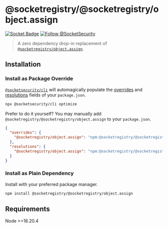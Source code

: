 # @socketregistry/@socketregistry/object.assign

[![Socket Badge](https://socket.dev/api/badge/npm/package/@socketregistry/@socketregistry/object.assign)](https://socket.dev/npm/package/@socketregistry/@socketregistry/object.assign)
[![Follow @SocketSecurity](https://img.shields.io/twitter/follow/SocketSecurity?style=social)](https://twitter.com/SocketSecurity)

> A zero dependency drop-in replacement of
> [`@socketregistry/object.assign`](https://www.npmjs.com/package/@socketregistry/object.assign).

## Installation

### Install as Package Override

[`@socketsecurity/cli`](https://www.npmjs.com/package/@socketsecurity/cli) will
automagically populate the
[overrides](https://docs.npmjs.com/cli/v9/configuring-npm/package-json#overrides)
and [resolutions](https://yarnpkg.com/configuration/manifest#resolutions) fields
of your `package.json`.

```sh
npx @socketsecurity/cli optimize
```

Prefer to do it yourself? You may manually add
`@socketregistry/@socketregistry/object.assign` to your `package.json`.

```json
{
  "overrides": {
    "@socketregistry/object.assign": "npm:@socketregistry/@socketregistry/object.assign@^1"
  },
  "resolutions": {
    "@socketregistry/object.assign": "npm:@socketregistry/@socketregistry/object.assign@^1"
  }
}
```

### Install as Plain Dependency

Install with your preferred package manager.

```sh
npm install @socketregistry/@socketregistry/object.assign
```

## Requirements

Node &gt;=18.20.4
